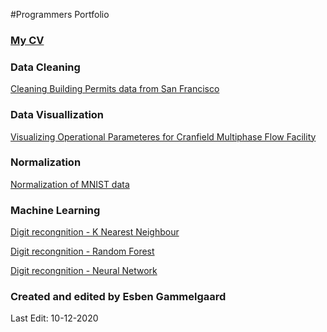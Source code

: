 #Programmers Portfolio

### [My CV](https://github.com/EsbenGammelgaard/CV/blob/main/EG_CV_DK.pdf)

### Data Cleaning

[Cleaning Building Permits data from San Francisco](https://github.com/EsbenGammelgaard/Cleaning-SanFran-Building-Permits)


### Data Visuallization 
[Visualizing Operational Parameteres for Cranfield Multiphase Flow Facility](https://github.com/EsbenGammelgaard/Cranfield/blob/main)

### Normalization

[Normalization of MNIST data](https://github.com/EsbenGammelgaard/Normalization)


### Machine Learning

[Digit recongnition - K Nearest Neighbour](https://github.com/EsbenGammelgaard/KNN)

[Digit recongnition - Random Forest](https://github.com/EsbenGammelgaard/RandomForest)

[Digit recongnition - Neural Network](https://github.com/EsbenGammelgaard/NeuralNetwork)




### Created and edited by Esben Gammelgaard
Last Edit: 10-12-2020

